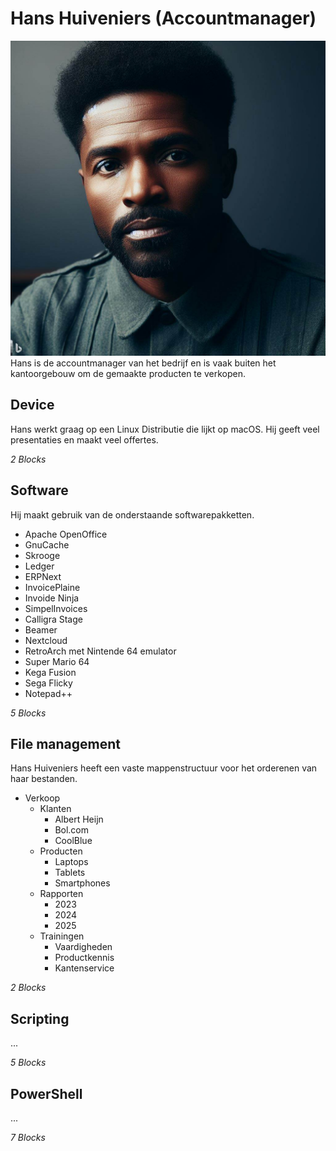 # Hans Huiveniers (Accountmanager)
![Mara Velzen](./Afbeeldingen/Hans%20Huiveniers.jpeg)
Hans is de accountmanager van het bedrijf en is vaak buiten het kantoorgebouw om de gemaakte producten te verkopen. 

## Device
Hans werkt graag op een Linux Distributie die lijkt op macOS. Hij geeft veel presentaties en maakt veel offertes.

_2 Blocks_

## Software
Hij maakt gebruik van de onderstaande softwarepakketten.
- Apache OpenOffice
- GnuCache
- Skrooge
- Ledger
- ERPNext
- InvoicePlaine
- Invoide Ninja
- SimpelInvoices
- Calligra Stage
- Beamer
- Nextcloud
- RetroArch met Nintende 64 emulator
- Super Mario 64
- Kega Fusion
- Sega Flicky
- Notepad++

_5 Blocks_

## File management
Hans Huiveniers heeft een vaste mappenstructuur voor het orderenen van haar bestanden.
* Verkoop
  * Klanten
    * Albert Heijn
    * Bol.com
    * CoolBlue
  * Producten
    * Laptops
    * Tablets
    * Smartphones
  * Rapporten
    * 2023
    * 2024
    * 2025
  * Trainingen
    * Vaardigheden
    * Productkennis
    * Kantenservice

_2 Blocks_

## Scripting
...

_5 Blocks_

## PowerShell
...

_7 Blocks_